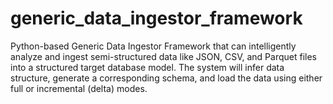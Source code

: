 # generic_data_ingestor_framework
Python-based Generic Data Ingestor Framework that can intelligently analyze and ingest semi-structured data like JSON, CSV, and Parquet files into a structured target database model. The system will infer data structure, generate a corresponding schema, and load the data using either full or incremental (delta) modes. 
